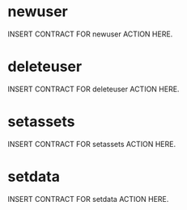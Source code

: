 <h1 class="contract">newuser</h1>
INSERT CONTRACT FOR newuser ACTION HERE.

<h1 class="contract">deleteuser</h1>
INSERT CONTRACT FOR deleteuser ACTION HERE.

<h1 class="contract">setassets</h1>
INSERT CONTRACT FOR setassets ACTION HERE.

<h1 class="contract">setdata</h1>
INSERT CONTRACT FOR setdata ACTION HERE.